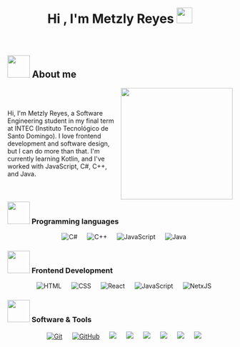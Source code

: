 <h1 align="center">Hi , I'm Metzly Reyes <img src="https://media.giphy.com/media/hvRJCLFzcasrR4ia7z/giphy.gif" width="35"></h1>

<br>

## <picture><img src = "https://github.com/7oSkaaa/7oSkaaa/blob/main/Images/about_me.gif?raw=true" width = 50px></picture> About me

<picture> <img align="right" src="https://github.com/7oSkaaa/7oSkaaa/blob/main/Images/Right_Side.gif?raw=true" width = 250px></picture>

<br><br>

<p>Hi, I'm Metzly Reyes, a Software Engineering student in my final term at INTEC (Instituto Tecnológico de Santo Domingo). I love frontend development and software design, but I can do more than that. I'm currently learning Kotlin, and I've worked with JavaScript, C#, C++, and Java.</p>

<br>

### <picture> <img src = "https://github.com/7oSkaaa/7oSkaaa/blob/main/Images/Programming_Languages.gif?raw=true" width = 50px>  </picture> Programming languages

<p align="center"> 
  &emsp; 
    <img alt="C#" src="https://img.shields.io/badge/C%23%20-purple?logo=csharp&style=plastic&logoColor=white">
  &emsp;
    <img alt="C++" src="https://img.shields.io/badge/C++%20-%2300599C.svg?style=plastic&logo=c%2B%2B&logoColor=white">
  &emsp;
     <img alt="JavaScript" src="https://img.shields.io/badge/JavaScript%20-%23F7DF1E.svg?style=plastic&logo=javascript&logoColor=black">
  &emsp;
    <img alt="Java" src="https://img.shields.io/badge/Java-%23007396.svg?style=plastic&logo=java&logoColor=white">
</p>

### <picture> <img src = "https://github.com/7oSkaaa/7oSkaaa/blob/main/Images/Front_End.gif?raw=true" width = 50px>  </picture> Frontend Development
<p align="center"> 
  &emsp; 
   <img alt="HTML" src="https://img.shields.io/badge/HTML5%20-%23E34F26.svg?style=plastic&logo=html5&logoColor=white">
  &emsp;
    <img alt="CSS" src="https://img.shields.io/badge/CSS%20-%231572B6.svg?style=plastic&logo=css3&logoColor=white">
  &emsp;
    <img alt="React" src="https://img.shields.io/badge/React-%2361DAFB.svg?style=plastic&logo=React&logoColor=black">
  &emsp;
     <img alt="JavaScript" src="https://img.shields.io/badge/JavaScript%20-%23F7DF1E.svg?style=plastic&logo=javascript&logoColor=black">
  &emsp;
     <img alt="NetxJS" src="https://img.shields.io/badge/Next.js-%23E34F15?logo=nextdotjs&style=plastic&logoColor=black">
</p>

### <picture> <img src = "https://github.com/7oSkaaa/7oSkaaa/blob/main/Images/Software_Tools.gif?raw=true" width = 50px>  </picture> Software & Tools
 
<p align="center">
  &emsp;
    <a href="#"><img alt="Git" src="https://img.shields.io/badge/Git%20-%23F05033.svg?style=plastic&logo=git&logoColor=white"></a>
  &emsp;
    <a href="#"><img alt="GitHub" src="https://img.shields.io/badge/github-%23181717.svg?style=plastic&logo=github&logoColor=white"></a>
  &emsp;
    <a href="#"><img src="https://img.shields.io/badge/mysql-%234479A1.svg?&style=plastic&logo=mysql&logoColor=white"/></a>
  &emsp;
    <a href="#"><img src="https://img.shields.io/badge/SQL-blue?logo=sql&&style=plastic&logoColor=white"/></a>
  &emsp;
    <a href="#"><img src="https://img.shields.io/badge/Figma-purple?logo=figma&style=plastic&logoColor=white"/></a>
  &emsp;
    <a href="#"><img src="https://img.shields.io/badge/Postman-yellow?logo=postman&style=plastic&logoColor=white"/></a>
  &emsp;
    <a href="#"><img src="https://img.shields.io/badge/VSCode-blue?logo=visual-studio-code&style=plastic&logoColor=white"/></a>
  &emsp;
    <a href="#"><img src="https://img.shields.io/badge/Trello-blue?logo=trello&style=plastic&logoColor=white"/></a>
</p>
